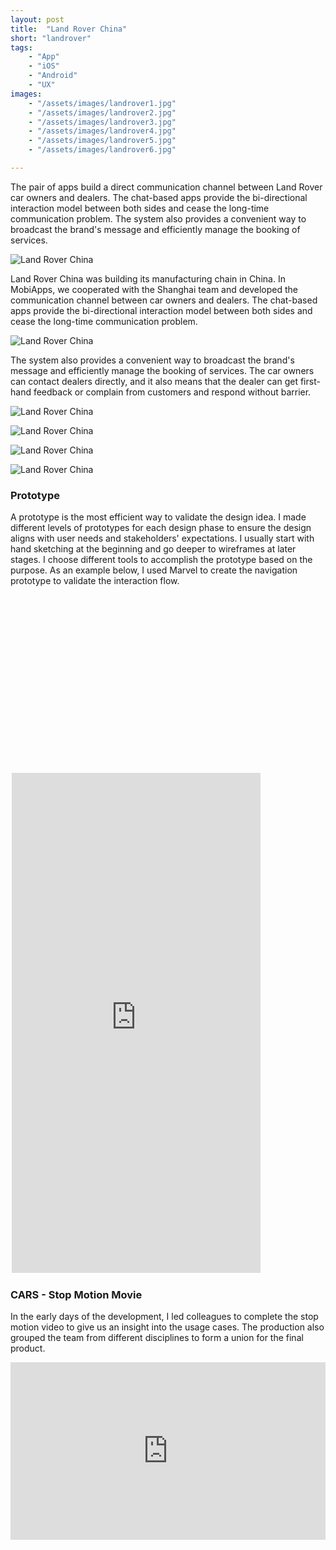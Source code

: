 ```yaml
---
layout: post
title:  "Land Rover China"
short: "landrover"
tags:
    - "App"
    - "iOS"
    - "Android"
    - "UX"
images: 
    - "/assets/images/landrover1.jpg"
    - "/assets/images/landrover2.jpg"
    - "/assets/images/landrover3.jpg"
    - "/assets/images/landrover4.jpg"
    - "/assets/images/landrover5.jpg"
    - "/assets/images/landrover6.jpg"

---
```


<!--summary-->

The pair of apps build a direct communication channel between Land Rover car owners and dealers. The chat-based apps provide the bi-directional interaction model between both sides and cease the long-time communication problem. The system also provides a convenient way to broadcast the brand's message and efficiently manage the booking of services.

<!--more-->
![Land Rover China](/assets/images/landrover1.jpg)

Land Rover China was building its manufacturing chain in China. In MobiApps, we cooperated with the Shanghai team and developed the communication channel between car owners and dealers. The chat-based apps provide the bi-directional interaction model between both sides and cease the long-time communication problem.

![Land Rover China](/assets/images/landrover2.jpg)

The system also provides a convenient way to broadcast the brand's message and efficiently manage the booking of services. The car owners can contact dealers directly, and it also means that the dealer can get first-hand feedback or complain from customers and respond without barrier.

![Land Rover China](/assets/images/landrover3.jpg)

![Land Rover China](/assets/images/landrover4.jpg)

![Land Rover China](/assets/images/landrover5.jpg)

![Land Rover China](/assets/images/landrover6.jpg)

### Prototype

A prototype is the most efficient way to validate the design idea. I made different levels of prototypes for each design phase to ensure the design aligns with user needs and stakeholders' expectations. I usually start with hand sketching at the beginning and go deeper to wireframes at later stages. I choose different tools to accomplish the prototype based on the purpose. As an example below, I used Marvel to create the navigation prototype to validate the interaction flow.

<div style="padding:56.25% 0 0 0;position:relative;" class="video-embed round-border"><iframe src="https://marvelapp.com/prototype/1d6cia6?emb=1&iosapp=false&frameless=false" width="402" height="803" allowTransparency="true" frameborder="0" style="-webkit-clip-path: inset(2px 2px); clip-path: inset(2px 2px);"></iframe></div>

### CARS - Stop Motion Movie

In the early days of the development, I led colleagues to complete the stop motion video to give us an insight into the usage cases. The production also grouped the team from different disciplines to form a union for the final product.

<div style="padding:56.25% 0 0 0;position:relative;" class="video-embed"><iframe src="https://player.vimeo.com/video/505796913?color=c9ff23&byline=0&portrait=0" style="position:absolute;top:0;left:0;width:100%;height:100%;" frameborder="0" allow="autoplay; fullscreen; picture-in-picture" allowfullscreen></iframe></div><script src="https://player.vimeo.com/api/player.js"></script>